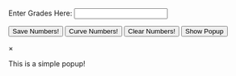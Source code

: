 
<html>
<head>
    <link rel="stylesheet" type="text/css" href="styles.css">
</head>
<body>
    <label for="grades">Enter Grades Here:</label>
    <input type="text" id="grades" name="grade">
    
<button onclick="getGrades()" id="saveButton" type="button">Save Numbers!</button>
<button onclick="curveGrades()" id="curveButton" type="button">Curve Numbers!</button>
<button onclick="clearGrades()" id="clearButton" type="button">Clear Numbers!</button>
<button id="showPopupButton" onclick="showPopup()">Show Popup</button>
    
 <div id="popup" class="popup">
        <div class="popup-content">
            <span class="close" id="closePopupButton" onclick="closePopup()">×</span>
            <p>This is a simple popup!</p>
        </div>
    </div>

 <script>
        function getGrades() {
            const gradeslist = new Array();
            var grades = document.getElementById('grades').value;
            gradeslist.push(grades);
            var button = document.getElementById("saveButton");
        }
    </script>

 <script>
        function showPopup() {
            const popup = document.getElementById("popup");
            popup.style.display = "block";
        }
    </script>

 <script>
        function closePopup() {
            const popup = document.getElementById("popup");
            popup.style.display = "none";
        }
    </script>

 <script>
        function curveGrades() {
            // Define the functionality for curving grades here
        }
    </script>

 <script>
        function clearGrades() {
            // Define the functionality for clearing grades here
        }
    </script>
</body>













